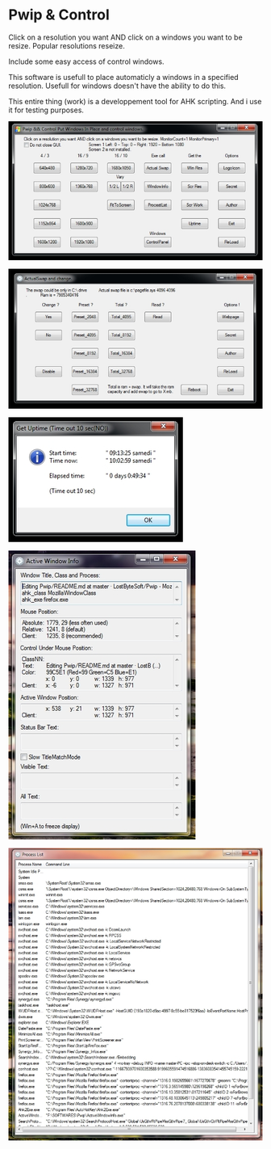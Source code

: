 # Pwip & Control
Click on a resolution you want AND click on a windows you want to be resize. Popular resolutions reseize.

Include some easy access of control windows.

This software is usefull to place automaticly a windows in a specified resolution. Usefull for windows doesn't have the ability to do this.

This entire thing (work) is a developpement tool for AHK scripting. And i use it for testing purposes.

![Screenshot](ImgGit\Picture_4.jpg)

![Screenshot](ImgGit\Picture_5.jpg)

![Screenshot](ImgGit\Picture_6.jpg)

![Screenshot](ImgGit\Picture_7.jpg)

![Screenshot](ImgGit\Picture_8.jpg)

